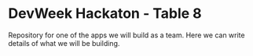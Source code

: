 DevWeek Hackaton - Table 8
==========================

Repository for one of the apps we will build as a team. Here we can write details of what we will be building.

